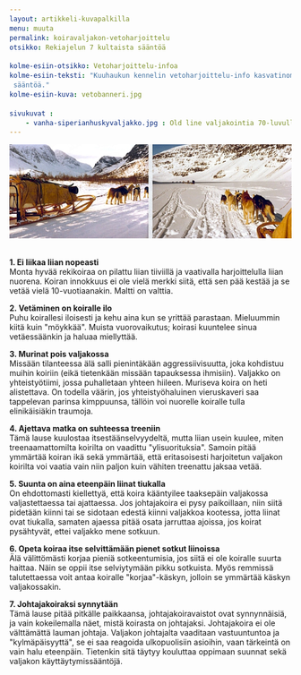 ```yaml
---
layout: artikkeli-kuvapalkilla
menu: muuta
permalink: koiravaljakon-vetoharjoittelu
otsikko: Rekiajelun 7 kultaista sääntöä

kolme-esiin-otsikko: Vetoharjoittelu-infoa
kolme-esiin-teksti: "Kuuhaukun kennelin vetoharjoittelu-info kasvatinomistajille. Rekiajelun 7 kultaista 
 sääntöä."
kolme-esiin-kuva: vetobanneri.jpg

sivukuvat :
    - vanha-siperianhuskyvaljakko.jpg : Old line valjakointia 70-luvulla
---
```

<center>
<img src="images/koiravaljakko-tunturi.jpg"/>
</center><br>

**1. Ei liikaa liian nopeasti**  
Monta hyvää rekikoiraa on pilattu liian tiiviillä ja 
vaativalla harjoittelulla liian nuorena. Koiran innokkuus ei ole vielä merkki siitä, 
että sen pää kestää ja se vetää vielä 10-vuotiaanakin. Maltti on valttia.

**2. Vetäminen on koiralle ilo**  
Puhu koirallesi iloisesti ja kehu aina kun se yrittää parastaan. 
Mieluummin kiitä kuin "möykkää". Muista vuorovaikutus; koirasi kuuntelee sinua 
vetäessäänkin ja haluaa miellyttää.

**3. Murinat pois valjakossa**  
Missään tilanteessa älä salli pienintäkään aggressiivisuutta, 
joka kohdistuu muihin koiriin (eikä tietenkään missään tapauksessa ihmisiin). Valjakko 
on yhteistyötiimi, jossa puhalletaan yhteen hiileen. Muriseva koira on heti alistettava. 
On todella väärin, jos yhteistyöhaluinen vieruskaveri saa tappelevan parinsa kimppuunsa, 
tällöin voi nuorelle koiralle tulla elinikäisiäkin traumoja.

**4. Ajettava matka on suhteessa treeniin**  
Tämä lause kuulostaa itsestäänselvyydeltä, 
mutta liian usein kuulee, miten treenaamattomilta koirilta on vaadittu "ylisuorituksia". Samoin pitää ymmärtää koiran ikä sekä ymmärtää, että eritasoisesti harjoitetun valjakon koirilta voi vaatia vain niin paljon kuin vähiten treenattu jaksaa vetää.

**5. Suunta on aina eteenpäin liinat tiukalla**  
On ehdottomasti kiellettyä, että koira 
kääntyilee taaksepäin valjakossa valjastettaessa tai ajattaessa. Jos johtajakoira ei pysy paikoillaan, niin siitä pidetään 
kiinni tai se sidotaan edestä kiinni valjakkoa kootessa, jotta liinat ovat tiukalla, 
samaten ajaessa pitää osata jarruttaa ajoissa, jos koirat pysähtyvät, ettei valjakko mene sotkuun.

**6. Opeta koiraa itse selvittämään pienet sotkut liinoissa**  
Älä välittömästi korjaa 
pieniä sotkeentumisia, jos siitä ei ole koiralle suurta haittaa. Näin se oppii itse 
selviytymään pikku sotkuista. Myös remmissä talutettaessa voit antaa koiralle 
"korjaa"-käskyn, jolloin se ymmärtää käskyn valjakossakin.

**7. Johtajakoiraksi synnytään**  
Tämä lause pitää pitkälle paikkaansa, johtajakoiravaistot 
ovat synnynnäisiä, ja vain kokeilemalla näet, mistä koirasta on johtajaksi. Johtajakoira 
ei ole välttämättä lauman johtaja. Valjakon johtajalta vaaditaan vastuuntuntoa ja 
"kylmäpäisyyttä", se ei saa reagoida ulkopuolisiin asioihin, vaan tärkeintä on vain 
halu eteenpäin. Tietenkin sitä täytyy kouluttaa oppimaan suunnat sekä valjakon käyttäytymissääntöjä.
